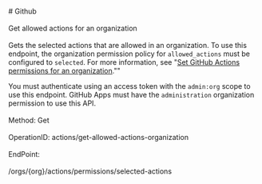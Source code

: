 <br>#     Github</br>
<br>Get allowed actions for an organization</br>
<br>Gets the selected actions that are allowed in an organization. To use this endpoint, the organization permission policy for `allowed_actions` must be configured to `selected`. For more information, see "[Set GitHub Actions permissions for an organization](#set-github-actions-permissions-for-an-organization).""

You must authenticate using an access token with the `admin:org` scope to use this endpoint. GitHub Apps must have the `administration` organization permission to use this API.</br>
<br>Method: Get</br>
<br>OperationID: actions/get-allowed-actions-organization</br>
<br>EndPoint:</br>
<br>/orgs/{org}/actions/permissions/selected-actions</br>

